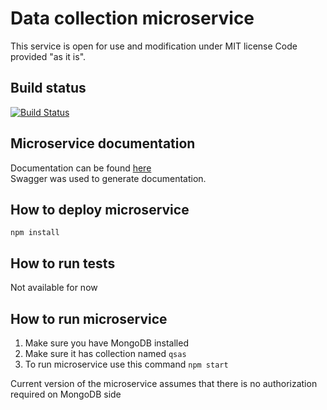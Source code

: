 # Data collection microservice

This service is open for use and modification under MIT license
Code provided "as it is".

## Build status  

[![Build Status](https://travis-ci.org/DmitryN270713/nodejsdataprocessing.svg?branch=master)](https://travis-ci.org/DmitryN270713/nodejsdataprocessing)

## Microservice documentation  

Documentation can be found [here](https://htmlpreview.github.io/?https://github.com/DmitryN270713/nodejsdataprocessing/blob/master/docs/index.html)  
Swagger was used to generate documentation. 

## How to deploy microservice  

`npm install`  
  
## How to run tests

Not available for now

## How to run microservice  

1. Make sure you have MongoDB installed
2. Make sure it has collection named `qsas`
3. To run microservice use this command `npm start`  
  
Current version of the microservice assumes that there is no authorization required on MongoDB side